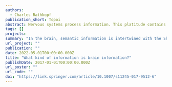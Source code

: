 ```yaml
---
authors:
  - Charles Rathkopf
publication_short: Topoi
abstract: Nervous systems process information. This platitude contains an interesting ambiguity between multiple senses of the term “information.” According to a popular thought, the ambiguity is best resolved by reserving semantic concepts of information for the explication of neural activity at a high level of organization, and quantitative concepts of information for the explication of neural activity at a low level of organization. This article articulates the justification behind this view, and concludes that it is an oversimplification. An analysis of the meaning of claims about Shannon information rates in the spiking activity of neurons is then developed. On the basis of that analysis, it is shown that quantitative conceptions of information are more intertwined with semantic concepts than they seem to be, and, partially for that reason, are also more philosophically interesting. 
tags: []
projects:
summary: "In the brain, semantic information is intertwined with the Shannon information."
url_project: ""
publication: ""
date: 2022-05-01T00:00:00.000Z
title: "What kind of information is brain information?"
publishDate: 2017-01-01T00:00:00.000Z
url_poster: ""
url_code: ""
doi: "https://link.springer.com/article/10.1007/s11245-017-9512-6"
---
```

